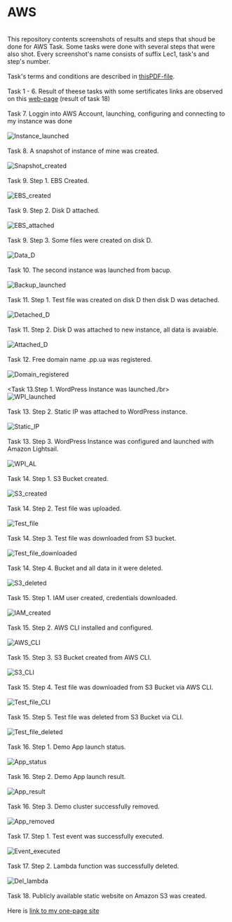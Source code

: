 # AWS
<br> This repository contents screenshots of results and steps that shoud be done for AWS Task. Some tasks were done with several steps that were also shot.
Every screenshot's name consists of suffix Lec1, task's and step's number. </br>
<br> Task's terms and conditions are described in [thisPDF-file](https://github.com/marinaimeninnik/AWS/blob/main/Task%20AWS.pdf). </br>
<br>Task 1 - 6. Result of theese tasks with some sertificates links are observed on this [web-page](http://nazarenko-maryna-site.pp.ua) (result of task 18)</br>
<br>Task 7. Loggin into AWS Account, launching, configuring and connecting to my instance was done</br>
<br>![Instance_launched](https://github.com/marinaimeninnik/AWS/blob/main/Lect1St7.PNG)</br>
<br>Task 8. A snapshot of instance of mine was created. </br>
<br>![Snapshot_created](https://github.com/marinaimeninnik/AWS/blob/main/Lect1St8.PNG)</br>
<br>Task 9. Step 1. EBS Created.</br>
<br>![EBS_created](https://github.com/marinaimeninnik/AWS/blob/main/Lect1St9_1.png)</br>
<br>Task 9. Step 2. Disk D attached.</br>
<br>![EBS_attached](https://github.com/marinaimeninnik/AWS/blob/main/Lect1St9_1.png)</br>
<br>Task 9. Step 3. Some files were created on disk D.</br>
<br>![Data_D](https://github.com/marinaimeninnik/AWS/blob/main/Lect1St9_2.png)</br>
<br>Task 10. The second instance was launched from bacup.</br>
<br>![Backup_launched](https://github.com/marinaimeninnik/AWS/blob/main/Lect1St10.PNG)</br>
<br>Task 11. Step 1. Test file was created on disk D then disk D was detached.</br>
<br>![Detached_D](https://github.com/marinaimeninnik/AWS/blob/main/Lect1St11_1.PNG)</br>
<br>Task 11. Step 2. Disk D was attached to new instance, all data is avaiable.</br>
<br>![Attached_D](https://github.com/marinaimeninnik/AWS/blob/main/Lect1St11_2.PNG)</br>
<br>Task 12. Free domain name .pp.ua was registered.</br>
<br>![Domain_registered](https://github.com/marinaimeninnik/AWS/blob/main/Lect1St12.PNG)</br>
<br><Task 13.Step 1. WordPress Instance was launched./br>
<br>![WPI_launched](https://github.com/marinaimeninnik/AWS/blob/main/Lect1St13_1.PNG)</br>
<br>Task 13. Step 2. Static IP was attached to WordPress instance.</br>
<br>![Static_IP](https://github.com/marinaimeninnik/AWS/blob/main/Lect1St13_2.PNG)</br>
<br>Task 13. Step 3. WordPress Instance was configured and launched with Amazon Lightsail.</br>
<br>![WPI_AL](https://github.com/marinaimeninnik/AWS/blob/main/Lect1St13_3.PNG)</br>
<br>Task 14. Step 1. S3 Bucket created.</br>
<br>![S3_created](https://github.com/marinaimeninnik/AWS/blob/main/Lect1St14_1.PNG)</br>
<br>Task 14. Step 2. Test file was uploaded.</br>
<br>![Test_file](https://github.com/marinaimeninnik/AWS/blob/main/Lect1St14_2.PNG)</br>
<br>Task 14. Step 3. Test file was downloaded from S3 bucket.</br>
<br>![Test_file_downloaded](https://github.com/marinaimeninnik/AWS/blob/main/Lect1St14_3.PNG)</br>
<br>Task 14. Step 4. Bucket and all data in it were deleted.</br>
<br>![S3_deleted](https://github.com/marinaimeninnik/AWS/blob/main/Lect1St14_4.PNG)</br>
<br>Task 15. Step 1. IAM user created, credentials downloaded.</br>
<br>![IAM_created](https://github.com/marinaimeninnik/AWS/blob/main/Lect1St15_1.PNG)</br>
<br>Task 15. Step 2. AWS CLI installed and configured.</br>
<br>![AWS_CLI](https://github.com/marinaimeninnik/AWS/blob/main/Lect1St15_2.PNG)</br>
<br>Task 15. Step 3. S3 Bucket created from AWS CLI.</br>
<br>![S3_CLI](https://github.com/marinaimeninnik/AWS/blob/main/Lect1St15_3.PNG)</br>
<br>Task 15. Step 4. Test file was downloaded from S3 Bucket via AWS CLI.</br>
<br>![Test_file_CLI](https://github.com/marinaimeninnik/AWS/blob/main/Lect1St15_4.PNG)</br>
<br>Task 15. Step 5. Test file was deleted from S3 Bucket via CLI.</br>
<br>![Test_file_deleted](https://github.com/marinaimeninnik/AWS/blob/main/Lect1St15_5.PNG)</br>
<br>Task 16. Step 1. Demo App launch status.</br>
<br>![App_status](https://github.com/marinaimeninnik/AWS/blob/main/Lect1St16_1.PNG)</br>
<br>Task 16. Step 2. Demo App launch result.</br>
<br>![App_result](https://github.com/marinaimeninnik/AWS/blob/main/Lect1St16_2.PNG)</br>
<br>Task 16. Step 3. Demo cluster successfully removed.</br>
<br>![App_removed](https://github.com/marinaimeninnik/AWS/blob/main/Lect1St16_3.PNG)</br>
<br>Task 17. Step 1. Test event was successfully executed.</br>
<br>![Event_executed](https://github.com/marinaimeninnik/AWS/blob/main/Lect1St17_1.PNG)</br>
<br>Task 17. Step 2. Lambda function was successfully deleted.</br>
<br>![Del_lambda](https://github.com/marinaimeninnik/AWS/blob/main/Lect1St17_2.PNG)</br>
<br>Task 18. Publicly available static website on Amazon S3 was created.</br>
<br>Here is [link to my one-page site](http://nazarenko-maryna-site.pp.ua)</br>
